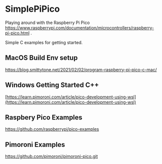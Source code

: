 # SimplePiPico
Playing around with the Raspberry Pi Pico https://www.raspberrypi.com/documentation/microcontrollers/raspberry-pi-pico.html .

Simple C examples for getting started.

## MacOS Build Env setup
https://blog.smittytone.net/2021/02/02/program-raspberry-pi-pico-c-mac/ 

## Windows Getting Started C++
[https://learn.pimoroni.com/article/pico-development-using-wsl](https://learn.pimoroni.com/article/pico-development-using-wsl)

## Raspbery Pico Examples
https://github.com/raspberrypi/pico-examples

## Pimoroni Examples
https://github.com/pimoroni/pimoroni-pico.git
